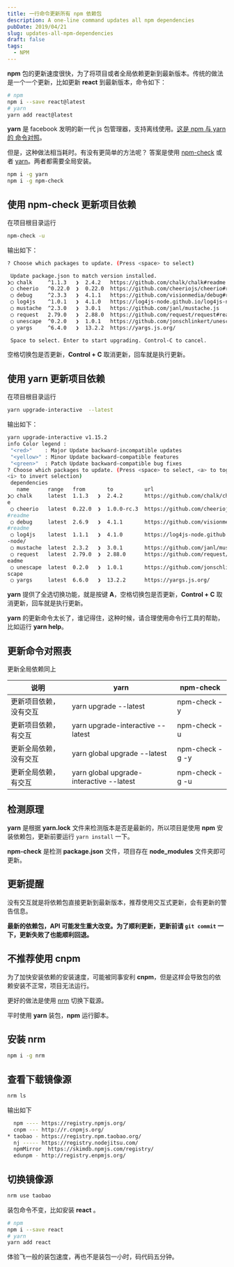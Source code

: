 ```yaml
---
title: 一行命令更新所有 npm 依赖包
description: A one-line command updates all npm dependencies
pubDate: 2019/04/21
slug: updates-all-npm-dependencies
draft: false
tags:
  - NPM
---
```


**npm** 包的更新速度很快，为了将项目或者全局依赖更新到最新版本。传统的做法是一个一个更新，比如更新 **react** 到最新版本，命令如下：

```bash
# npm
npm i --save react@latest
# yarn
yarn add react@latest
```

**yarn** 是 facebook 发明的新一代 js 包管理器，支持离线使用。[这是 npm 与 yarn 的 命令对照](https://yarnpkg.com/zh-Hans/docs/migrating-from-npm)。

但是，这种做法相当耗时。有没有更简单的方法呢？
答案是使用 [npm-check](https://github.com/dylang/npm-check) 或者 [yarn](https://yarnpkg.com/zh-Hans/)。两者都需要全局安装。

```bash
npm i -g yarn
npm i -g npm-check
```

## 使用 npm-check 更新项目依赖

在项目根目录运行

```bash
npm-check -u
```

输出如下：

```bash
? Choose which packages to update. (Press <space> to select)

 Update package.json to match version installed.
❯◯ chalk     ^1.1.3   ❯  2.4.2   https://github.com/chalk/chalk#readme
 ◯ cheerio   ^0.22.0  ❯  0.22.0  https://github.com/cheeriojs/cheerio#readme
 ◯ debug     ^2.3.3   ❯  4.1.1   https://github.com/visionmedia/debug#readme
 ◯ log4js    ^1.0.1   ❯  4.1.0   https://log4js-node.github.io/log4js-node/
 ◯ mustache  ^2.3.0   ❯  3.0.1   https://github.com/janl/mustache.js
 ◯ request   2.79.0   ❯  2.88.0  https://github.com/request/request#readme
 ◯ unescape  ^0.2.0   ❯  1.0.1   https://github.com/jonschlinkert/unescape
 ◯ yargs     ^6.4.0   ❯  13.2.2  https://yargs.js.org/

 Space to select. Enter to start upgrading. Control-C to cancel.
```

空格切换包是否更新，**Control + C** 取消更新，回车就是执行更新。

## 使用 yarn 更新项目依赖

在项目根目录运行

```bash
yarn upgrade-interactive  --latest
```

输出如下：

```bash
yarn upgrade-interactive v1.15.2
info Color legend :
 "<red>"    : Major Update backward-incompatible updates
 "<yellow>" : Minor Update backward-compatible features
 "<green>"  : Patch Update backward-compatible bug fixes
? Choose which packages to update. (Press <space> to select, <a> to toggle all,
<i> to invert selection)
 dependencies
   name      range   from       to          url
❯◯ chalk     latest  1.1.3   ❯  2.4.2       https://github.com/chalk/chalk#readm
e
 ◯ cheerio   latest  0.22.0  ❯  1.0.0-rc.3  https://github.com/cheeriojs/cheerio
#readme
 ◯ debug     latest  2.6.9   ❯  4.1.1       https://github.com/visionmedia/debug
#readme
 ◯ log4js    latest  1.1.1   ❯  4.1.0       https://log4js-node.github.io/log4js
-node/
 ◯ mustache  latest  2.3.2   ❯  3.0.1       https://github.com/janl/mustache.js
 ◯ request   latest  2.79.0  ❯  2.88.0      https://github.com/request/request#r
eadme
 ◯ unescape  latest  0.2.0   ❯  1.0.1       https://github.com/jonschlinkert/une
scape
 ◯ yargs     latest  6.6.0   ❯  13.2.2      https://yargs.js.org/
```

**yarn** 提供了全选切换功能，就是按键 **A**，空格切换包是否更新，**Control + C** 取消更新，回车就是执行更新。

**yarn** 的更新命令太长了，谁记得住，这种时候，请合理使用命令行工具的帮助，比如运行 **yarn help**。

## 更新命令对照表

更新全局依赖同上

| 说明                   | yarn                                     | npm-check       |
| ---------------------- | ---------------------------------------- | --------------- |
| 更新项目依赖，没有交互 | yarn upgrade --latest                    | npm-check -y    |
| 更新项目依赖，有交互   | yarn upgrade-interactive --latest        | npm-check -u    |
| 更新全局依赖，没有交互 | yarn global upgrade --latest             | npm-check -g -y |
| 更新全局依赖，有交互   | yarn global upgrade-interactive --latest | npm-check -g -u |

## 检测原理

**yarn** 是根据 **yarn.lock** 文件来检测版本是否是最新的，所以项目是使用 **npm** 安装依赖包，更新前要运行 `yarn install` 一下。

**npm-check** 是检测 **package.json** 文件，项目存在 **node_modules** 文件夹即可更新。

## 更新提醒

没有交互就是将依赖包直接更新到最新版本，推荐使用交互式更新，会有更新的警告信息。

**最新的依赖包，API 可能发生重大改变。为了顺利更新，更新前请 `git commit` 一下，更新失败了也能顺利回退。**

## 不推荐使用 cnpm

为了加快安装依赖的安装速度，可能被同事安利 **cnpm**，但是这样会导致包的依赖安装不正常，项目无法运行。

更好的做法是使用 [nrm](https://github.com/Pana/nrm) 切换下载源。

平时使用 **yarn** 装包，**npm** 运行脚本。

## 安装 nrm

```bash
npm i -g nrm
```

## 查看下载镜像源

```bash
nrm ls
```

输出如下

```bash
  npm ---- https://registry.npmjs.org/
  cnpm --- http://r.cnpmjs.org/
* taobao - https://registry.npm.taobao.org/
  nj ----- https://registry.nodejitsu.com/
  npmMirror  https://skimdb.npmjs.com/registry/
  edunpm - http://registry.enpmjs.org/
```

## 切换镜像源

```bash
nrm use taobao
```

装包命令不变，比如安装 **react** 。

```bash
# npm
npm i --save react
# yarn
yarn add react
```

体验飞一般的装包速度，再也不是装包一小时，码代码五分钟。
